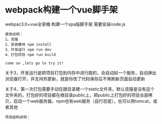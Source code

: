 # webpack构建一个vue脚手架

webpac3.0+vue全家桶 构建一个spa版脚手架
需要安装node.js

```
使用说明：
1、克隆 
2、安装模块 npm install
3、开发运行 npm run dev
4、打包项目 npm run build

come on ,lets go to try it!
```
关于3，开发运行是把项目打包到内存中进行跑的，会自动起一个服务，自动弹出浏览器打开，并支持热更新，就是你改了代码保存后不用刷新页面自动更新

关于4，第一次打包需要手动在跟目录建一个static文件夹，默认克隆是没有这个文件夹的，打包好的项目都在根目录public上，把public上打包好的项目全部拷贝，启动一个web服务器，npm也有web服务（自行百度），也可以用tomcat，或者其他

```
项目结构说明：

```